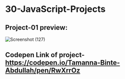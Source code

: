 # 30-JavaScript-Projects

## Project-01 preview:

![Screenshot (127)](https://github.com/user-attachments/assets/090031f1-7bb8-4515-8b10-4125d5e84732)

## Codepen Link of project-https://codepen.io/Tamanna-Binte-Abdullah/pen/RwXrrOz
